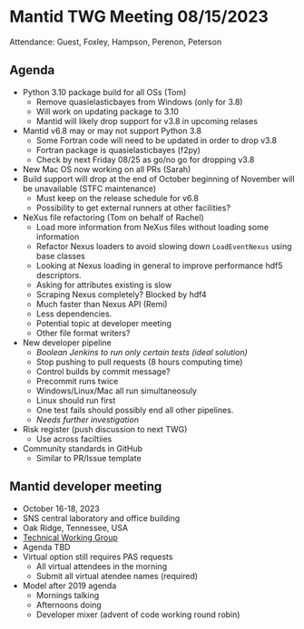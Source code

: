 
# Mantid TWG Meeting 08/15/2023
Attendance: Guest, Foxley, Hampson, Perenon, Peterson

## Agenda
- Python 3.10 package build for all OSs (Tom)
  - Remove quasielasticbayes from Windows (only for 3.8)
  - Will work on updating package to 3.10
  - Mantid will likely drop support for v3.8 in upcoming relases
- Mantid v6.8 may or may not support Python 3.8
  - Some Fortran code will need to be updated in order to drop v3.8
  - Fortran package is quasielasticbayes (f2py)
  - Check by next Friday 08/25 as go/no go for dropping v3.8
- New Mac OS now working on all PRs (Sarah)
- Build support will drop at the end of October beginning of November will be unavailable (STFC maintenance)
  - Must keep on the release schedule for v6.8
  - Possibility to get external runners at other facilities?
- NeXus file refactoring (Tom on behalf of Rachel)
  - Load more information from NeXus files without loading some information
  - Refactor Nexus loaders to avoid slowing down `LoadEventNexus` using base classes
  - Looking at Nexus loading in general to improve performance hdf5 descriptors.
  - Asking for attributes existing is slow
  - Scraping Nexus completely? Blocked by hdf4
  - Much faster than Nexus API (Remi)
  - Less dependencies.
  - Potential topic at developer meeting
  - Other file format writers?
- New developer pipeline
  - *Boolean Jenkins to run only certain tests (ideal solution)*
  - Stop pushing to pull requests (8 hours computing time)
  - Control builds by commit message?
  - Precommit runs twice
  - Windows/Linux/Mac all run simultaneosuly
  - Linux should run first
  - One test fails should possibly end all other pipelines.
  - *Needs further investigation*
- Risk register (push discussion to next TWG)
  - Use across faciltiies
- Community standards in GitHub
  - Similar to PR/Issue template
 
## Mantid developer meeting
- October 16-18, 2023
- SNS central laboratory and office building
- Oak Ridge, Tennessee, USA
- [Technical Working Group](https://github.com/mantidproject/governance/tree/main/technical-working-group)
- Agenda TBD
- Virtual option still requires PAS requests
   - All virtual attendees in the morning
   - Submit all virtual atendee names (required)
- Model after 2019 agenda
  - Mornings talking
  - Afternoons doing
  - Developer mixer (advent of code working round robin)
